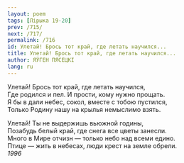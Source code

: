 ```yaml
---
layout: poem
tags: [Лірыка 19-20]
prev: /715/
next: /717/
permalink: /716
id: Улетай! Брось тот край, где летать научился...
title: Улетай! Брось тот край, где летать научился...
author: ЯЎГЕН ПЯСЕЦКІ
lang: ru
---
```



Улетай! Брось тот край, где летать научился,  
Где родился и пел. И прости, кому нужно прощать.  
Я бы в дали небес, сокол, вместе с тобою пустился,  
Только Родину нашу на крылья немыслимо взять.  

Улетай! Ты не выдержишь вьюжной годины,  
Позабудь белый край, где снега все цветы занесли.  
Много в Мире отчизн — только небо над всеми едино.  
Птице — жить в небесах, люди крест на земле обрели.  
*1996*  
